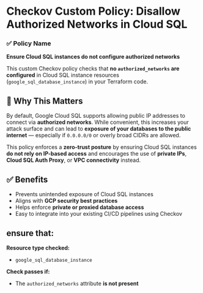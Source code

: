 # Checkov Custom Policy: Disallow Authorized Networks in Cloud SQL
### ✅ Policy Name
**Ensure Cloud SQL instances do not configure authorized networks**

This custom Checkov policy checks that **no `authorized_networks` are configured** in Cloud SQL instance resources (`google_sql_database_instance`) in your Terraform code.



## 🎯 Why This Matters

By default, Google Cloud SQL supports allowing public IP addresses to connect via **authorized networks**. While convenient, this increases your attack surface and can lead to **exposure of your databases to the public internet** — especially if `0.0.0.0/0` or overly broad CIDRs are allowed.

This policy enforces a **zero-trust posture** by ensuring Cloud SQL instances **do not rely on IP-based access** and encourages the use of **private IPs**, **Cloud SQL Auth Proxy**, or **VPC connectivity** instead.

## ✅ Benefits

- Prevents unintended exposure of Cloud SQL instances
- Aligns with **GCP security best practices**
- Helps enforce **private or proxied database access**
- Easy to integrate into your existing CI/CD pipelines using Checkov

## ensure that:
**Resource type checked:**  
- `google_sql_database_instance`

**Check passes if:**  
- The `authorized_networks` attribute **is not present**

